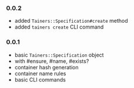 ### 0.0.2

* added `Tainers::Specification#create` method
* added `tainers create` CLI command

### 0.0.1

* basic `Tainers::Specification` object
* with #ensure, #name, #exists?
* container hash generation
* container name rules
* basic CLI commands

